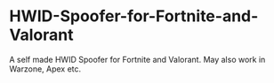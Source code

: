 # HWID-Spoofer-for-Fortnite-and-Valorant
A self made HWID Spoofer for Fortnite and Valorant. May also work in Warzone, Apex etc.
